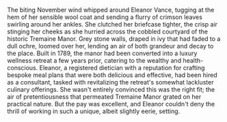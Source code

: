 The biting November wind whipped around Eleanor Vance, tugging at the hem of her sensible wool coat and sending a flurry of crimson leaves swirling around her ankles.  She clutched her briefcase tighter, the crisp air stinging her cheeks as she hurried across the cobbled courtyard of the historic Tremaine Manor.  Grey stone walls, draped in ivy that had faded to a dull ochre, loomed over her, lending an air of both grandeur and decay to the place. Built in 1789, the manor had been converted into a luxury wellness retreat a few years prior, catering to the wealthy and health-conscious.  Eleanor, a registered dietician with a reputation for crafting bespoke meal plans that were both delicious and effective, had been hired as a consultant, tasked with revitalizing the retreat's somewhat lackluster culinary offerings.  She wasn't entirely convinced this was the right fit; the air of pretentiousness that permeated Tremaine Manor grated on her practical nature.  But the pay was excellent, and Eleanor couldn't deny the thrill of working in such a unique, albeit slightly eerie, setting.
